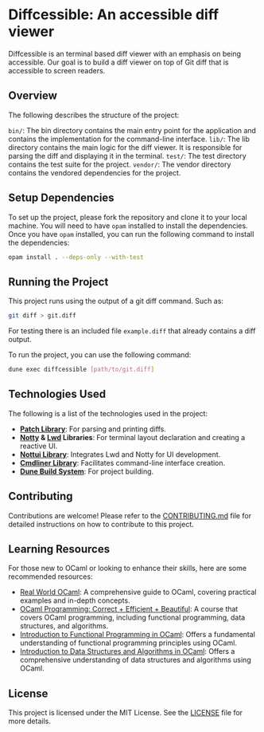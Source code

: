 # Diffcessible: An accessible diff viewer

Diffcessible is an terminal based diff viewer with an emphasis on being accessible. Our goal is to build a diff viewer on top of Git diff that is accessible to screen readers.

## Overview

The following describes the structure of the project:

`bin/`: The bin directory contains the main entry point for the application and contains the implementation for the command-line interface.
`lib/`: The lib directory contains the main logic for the diff viewer. It is responsible for parsing the diff and displaying it in the terminal.
`test/`: The test directory contains the test suite for the project.
`vendor/`: The vendor directory contains the vendored dependencies for the project.

## Setup Dependencies

To set up the project, please fork the repository and clone it to your local machine. You will need to have `opam` installed to install the dependencies. Once you have `opam` installed, you can run the following command to install the dependencies:

```bash
opam install . --deps-only --with-test
```

## Running the Project

This project runs using the output of a git diff command. Such as:
```bash
git diff > git.diff
```

For testing there is an included file `example.diff` that already contains a diff output.

To run the project, you can use the following command:

```bash
dune exec diffcessible [path/to/git.diff]
```

## Technologies Used

The following is a list of the technologies used in the project:

- [**Patch Library**](https://github.com/hannesm/patch): For parsing and printing diffs.
- **[Notty](https://github.com/pqwy/notty/) & [Lwd](https://github.com/let-def/lwd) Libraries**: For terminal layout declaration and creating a reactive UI.
- **[Nottui Library](https://github.com/let-def/lwd/tree/master/lib/nottui)**: Integrates Lwd and Notty for UI development.
- **[Cmdliner Library](https://github.com/dbuenzli/cmdliner)**: Facilitates command-line interface creation.
- **[Dune Build System](https://github.com/ocaml/dune)**: For project building.

## Contributing

Contributions are welcome! Please refer to the [CONTRIBUTING.md](CONTRIBUTING.md) file for detailed instructions on how to contribute to this project.

## Learning Resources

For those new to OCaml or looking to enhance their skills, here are some recommended resources:

- [Real World OCaml](https://dev.realworldocaml.org/toc.html): A comprehensive guide to OCaml, covering practical examples and in-depth concepts.
- [OCaml Programming: Correct + Efficient + Beautiful](https://www.cs.cornell.edu/courses/cs3110/2022sp/): A course that covers OCaml programming, including functional programming, data structures, and algorithms.
- [Introduction to Functional Programming in OCaml](https://delimited-continuation.github.io/YSC1212/2022-2023_Sem2/index.html): Offers a fundamental understanding of functional programming principles using OCaml.
- [Introduction to Data Structures and Algorithms in OCaml](https://ilyasergey.net/YSC2229/): Offers a comprehensive understanding of data structures and algorithms using OCaml.

## License

This project is licensed under the MIT License. See the [LICENSE](LICENSE) file for more details.
